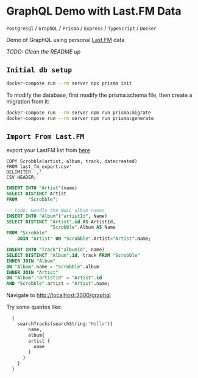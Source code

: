 # GraphQL Demo with Last.FM Data

`Postgresql` / `GraphQL` / `Prisma` / `Express` / `TypeScript` / `Docker`

Demo of GraphQL using personal [Last.FM](https://www.last.fm/)
data

_TODO: Clean the README up_

## `Initial db setup`

```bash
docker-compose run --rm server npx prisma init
```

To modify the database, first modify the prisma.schema
file, then create a migration from it:

```bash
docker-compose run --rm server npm run prisma:migrate
docker-compose run --rm server npm run prisma:generate
```

## `Import From Last.FM`

export your LastFM list from [here](https://benjaminbenben.com/lastfm-to-csv/)

```
COPY Scrobble(artist, album, track, datecreated)
FROM last_fm_export.csv'
DELIMITER ','
CSV HEADER;
```

```sql
INSERT INTO "Artist"(name)
SELECT DISTINCT Artist
FROM    "Scrobble";

-- todo: Handle the NULL album names
INSERT INTO "Album"("artistId", Name)
SELECT DISTINCT "Artist".id AS ArtistId,
                "Scrobble".Album AS Name
FROM "Scrobble"
    JOIN "Artist" ON "Scrobble".Artist="Artist".Name;

```

```sql
INSERT INTO "Track"("albumId", name)
SELECT DISTINCT "Album".id, track FROM "Scrobble"
INNER JOIN "Album"
ON "Album".name = "Scrobble".album
INNER JOIN "Artist"
ON "Album"."artistId" = "Artist".id
AND "Scrobble".artist = "Artist".name;
```

Navigate to [http://localhost:3000/graphql](http://localhost:3000/graphql)

Try some queries like:
```graphql
  {
  	searchTracks(searchString:"Hello"){
    	name,
    	album{
        artist {
          name
        }
      }
    }
  }
```
